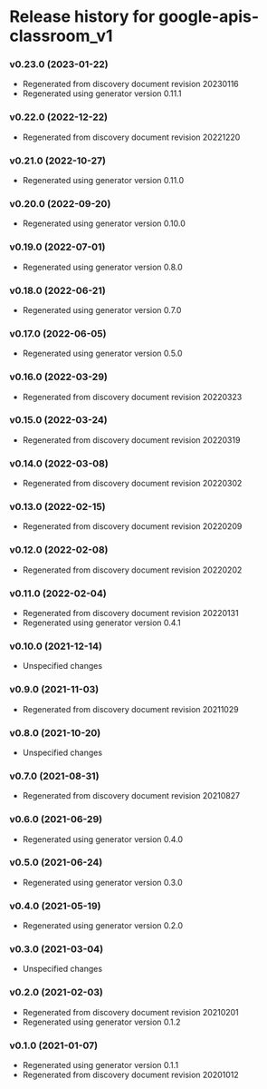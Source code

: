 # Release history for google-apis-classroom_v1

### v0.23.0 (2023-01-22)

* Regenerated from discovery document revision 20230116
* Regenerated using generator version 0.11.1

### v0.22.0 (2022-12-22)

* Regenerated from discovery document revision 20221220

### v0.21.0 (2022-10-27)

* Regenerated using generator version 0.11.0

### v0.20.0 (2022-09-20)

* Regenerated using generator version 0.10.0

### v0.19.0 (2022-07-01)

* Regenerated using generator version 0.8.0

### v0.18.0 (2022-06-21)

* Regenerated using generator version 0.7.0

### v0.17.0 (2022-06-05)

* Regenerated using generator version 0.5.0

### v0.16.0 (2022-03-29)

* Regenerated from discovery document revision 20220323

### v0.15.0 (2022-03-24)

* Regenerated from discovery document revision 20220319

### v0.14.0 (2022-03-08)

* Regenerated from discovery document revision 20220302

### v0.13.0 (2022-02-15)

* Regenerated from discovery document revision 20220209

### v0.12.0 (2022-02-08)

* Regenerated from discovery document revision 20220202

### v0.11.0 (2022-02-04)

* Regenerated from discovery document revision 20220131
* Regenerated using generator version 0.4.1

### v0.10.0 (2021-12-14)

* Unspecified changes

### v0.9.0 (2021-11-03)

* Regenerated from discovery document revision 20211029

### v0.8.0 (2021-10-20)

* Unspecified changes

### v0.7.0 (2021-08-31)

* Regenerated from discovery document revision 20210827

### v0.6.0 (2021-06-29)

* Regenerated using generator version 0.4.0

### v0.5.0 (2021-06-24)

* Regenerated using generator version 0.3.0

### v0.4.0 (2021-05-19)

* Regenerated using generator version 0.2.0

### v0.3.0 (2021-03-04)

* Unspecified changes

### v0.2.0 (2021-02-03)

* Regenerated from discovery document revision 20210201
* Regenerated using generator version 0.1.2

### v0.1.0 (2021-01-07)

* Regenerated using generator version 0.1.1
* Regenerated from discovery document revision 20201012

